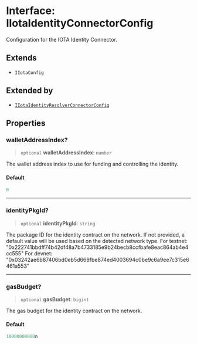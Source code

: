 # Interface: IIotaIdentityConnectorConfig

Configuration for the IOTA Identity Connector.

## Extends

- `IIotaConfig`

## Extended by

- [`IIotaIdentityResolverConnectorConfig`](IIotaIdentityResolverConnectorConfig.md)

## Properties

### walletAddressIndex?

> `optional` **walletAddressIndex**: `number`

The wallet address index to use for funding and controlling the identity.

#### Default

```ts
0
```

***

### identityPkgId?

> `optional` **identityPkgId**: `string`

The package ID for the identity contract on the network.
If not provided, a default value will be used based on the detected network type.
For testnet: "0x222741bbdff74b42df48a7b4733185e9b24becb8ccfbafe8eac864ab4e4cc555"
For devnet: "0x03242ae6b87406bd0eb5d669fbe874ed4003694c0be9c6a9ee7c315e6461a553"

***

### gasBudget?

> `optional` **gasBudget**: `bigint`

The gas budget for the identity contract on the network.

#### Default

```ts
10000000000n
```
